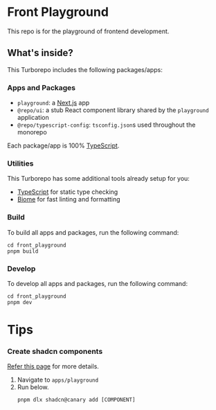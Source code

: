 # Front Playground

This repo is for the playground of frontend development.

## What's inside?

This Turborepo includes the following packages/apps:

### Apps and Packages

- `playground`: a [Next.js](https://nextjs.org/) app
- `@repo/ui`: a stub React component library shared by the `playground` application
- `@repo/typescript-config`: `tsconfig.json`s used throughout the monorepo

Each package/app is 100% [TypeScript](https://www.typescriptlang.org/).

### Utilities

This Turborepo has some additional tools already setup for you:

- [TypeScript](https://www.typescriptlang.org/) for static type checking
- [Biome](https://biomejs.dev/) for fast linting and formatting

### Build

To build all apps and packages, run the following command:

```
cd front_playground
pnpm build
```

### Develop

To develop all apps and packages, run the following command:

```
cd front_playground
pnpm dev
```

# Tips

### Create shadcn components

[Refer this page](https://turborepo.com/docs/guides/tools/shadcn-ui) for more details.

1. Navigate to `apps/playground`
1. Run below.
   ```
   pnpm dlx shadcn@canary add [COMPONENT]
   ```
